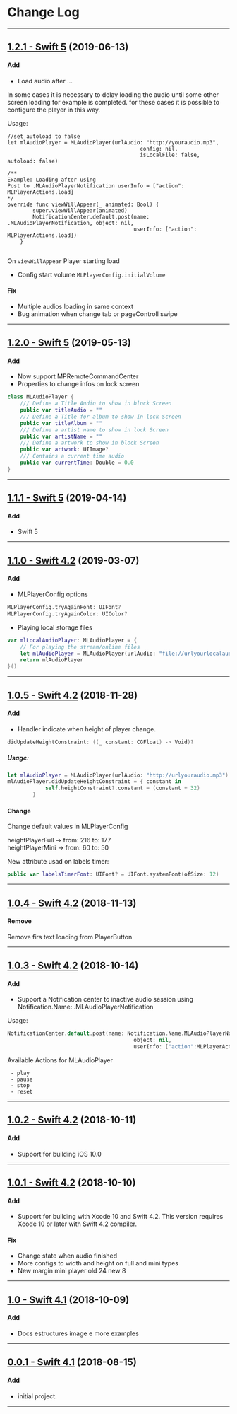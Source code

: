 # Change Log
-----
## [1.2.1 - Swift 5](https://github.com/micheltlutz/MLAudioPlayer/releases/tag/v1.2.1) (2019-06-13)


#### Add
- Load audio after ...

In some cases it is necessary to delay loading the audio until some other screen loading for example is completed. for these cases it is possible to configure the player in this way.

Usage: 

```
//set autoload to false
let mlAudioPlayer = MLAudioPlayer(urlAudio: "http://youraudio.mp3",
                                          config: nil,
                                          isLocalFile: false, autoload: false)

/**
Example: Loading after using
Post to .MLAudioPlayerNotification userInfo = ["action": MLPlayerActions.load]
*/
override func viewWillAppear(_ animated: Bool) {
        super.viewWillAppear(animated)
        NotificationCenter.default.post(name: .MLAudioPlayerNotification, object: nil,
                                        userInfo: ["action": MLPlayerActions.load])
    }


```

On ```viewWillAppear``` Player starting load

 
- Config start volume ```MLPlayerConfig.initialVolume```

#### Fix 
- Multiple audios loading in same context
- Bug animation when change tab or pageControll swipe


-----
## [1.2.0 - Swift 5](https://github.com/micheltlutz/MLAudioPlayer/releases/tag/v1.2.0) (2019-05-13)


#### Add
- Now support MPRemoteCommandCenter
- Properties to change infos on lock screen


```swift
class MLAudioPlayer {
	/// Define a Title Audio to show in block Screen
	public var titleAudio = ""
    /// Define a Title for album to show in lock Screen
    public var titleAlbum = ""
    /// Define a artist name to show in lock Screen
    public var artistName = ""
    /// Define a artwork to show in block Screen
    public var artwork: UIImage?
    /// Contains a current time audio
    public var currentTime: Double = 0.0
}
```



-----
## [1.1.1 - Swift 5](https://github.com/micheltlutz/MLAudioPlayer/releases/tag/v1.1.1) (2019-04-14)

#### Add
* Swift 5


-----
## [1.1.0 - Swift 4.2](https://github.com/micheltlutz/MLAudioPlayer/releases/tag/v1.1.0) (2019-03-07)

#### Add
* MLPlayerConfig options

```swift
MLPlayerConfig.tryAgainFont: UIFont?
MLPlayerConfig.tryAgainColor: UIColor?
```

* Playing local storage files

```swift
var mlLocalAudioPlayer: MLAudioPlayer = {
    // For playing the stream/online files
    let mlAudioPlayer = MLAudioPlayer(urlAudio: "file://urlyourlocalaudio.mp3", isLocalFile: true)
    return mlAudioPlayer
}()
```
-----
## [1.0.5 - Swift 4.2](https://github.com/micheltlutz/MLAudioPlayer/releases/tag/v1.0.5) (2018-11-28)

#### Add
* Handler indicate when height of player change.

```swift
didUpdateHeightConstraint: ((_ constant: CGFloat) -> Void)?
```
##### Usage:

```swift
let mlAudioPlayer = MLAudioPlayer(urlAudio: "http://urlyouraudio.mp3")
mlAudioPlayer.didUpdateHeightConstraint = { constant in
            self.heightConstraint?.constant = (constant + 32)
        }
```

#### Change

Change default values in MLPlayerConfig 

heightPlayerFull -> from: 216 to: 177    
heightPlayerMini -> from: 60 to: 50

New attribute usad on labels timer: 

```swift
public var labelsTimerFont: UIFont? = UIFont.systemFont(ofSize: 12)
```


-----

## [1.0.4 - Swift 4.2](https://github.com/micheltlutz/MLAudioPlayer/releases/tag/v1.0.4) (2018-11-13)

#### Remove

Remove firs text loading from PlayerButton

-----

## [1.0.3 - Swift 4.2](https://github.com/micheltlutz/MLAudioPlayer/releases/tag/v1.0.3) (2018-10-14)

#### Add
* Support a Notification center to inactive audio session using Notification.Name: .MLAudioPlayerNotification

Usage: 

```swift 
NotificationCenter.default.post(name: Notification.Name.MLAudioPlayerNotification, 
										object: nil,
										userInfo: ["action":MLPlayerActions.stop])
```
Available Actions for MLAudioPlayer
 
     - play
     - pause
     - stop
     - reset


-----

## [1.0.2 - Swift 4.2](https://github.com/micheltlutz/MLAudioPlayer/releases/tag/v1.0.2) (2018-10-11)

#### Add
* Support for building iOS 10.0

---

## [1.0.1 - Swift 4.2](https://github.com/micheltlutz/MLAudioPlayer/releases/tag/v1.0.1) (2018-10-10)

#### Add
* Support for building with Xcode 10 and Swift 4.2. This version requires Xcode 10 or later with Swift 4.2 compiler.

#### Fix

- Change state when audio finished
- More configs to width and height on full and mini types
- New margin mini player old 24 new 8

---

## [1.0 - Swift 4.1](https://github.com/micheltlutz/MLAudioPlayer/releases/tag/v1.0) (2018-10-09)

#### Add
* Docs estructures image e more examples

---

## [0.0.1 - Swift 4.1](https://github.com/micheltlutz/MLAudioPlayer/releases/tag/v0.0.1) (2018-08-15)

#### Add
* initial project.


---

